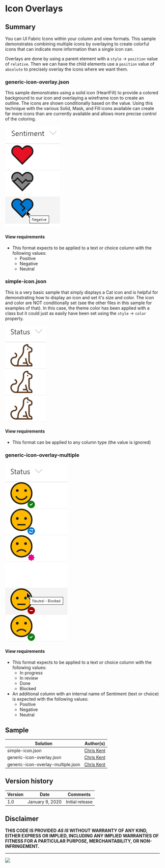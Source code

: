 # Icon Overlays

## Summary
You can UI Fabric Icons within your column and view formats. This sample demonstrates combining multiple icons by overlaying to create colorful icons that can indicate more information than a single icon can.

Overlays are done by using a parent element with a `style` -> `position` value of `relative`. Then we can have the child elements use a `position` value of `absolute` to precisely overlay the icons where we want them.

### generic-icon-overlay.json

This sample demonstrates using a solid icon (HeartFill) to provide a colored background to our icon and overlaying a wireframe icon to create an outline. The icons are shown conditionally based on the value. Using this technique with the various Solid, Mask, and Fill icons available can create far more icons than are currently available and allows more precise control of the coloring.

![screenshot of the sample](./screenshotOverlay.png)

#### View requirements
- This format expects to be applied to a text or choice column with the following values:
  - Positive
  - Negative
  - Neutral

### simple-icon.json

This is a very basic sample that simply displays a Cat icon and is helpful for demonstrating how to display an icon and set it's size and color. The icon and color are NOT conditionally set (see the other files in this sample for examples of that). In this case, the theme color has been applied with a class but it could just as easily have been set using the `style` -> `color` property.

![screenshot of the sample](./screenshotSimple.png)

#### View requirements
- This format can be applied to any column type (the value is ignored)

### generic-icon-overlay-multiple

![screenshot of the sample](./screenshotOverlayMultiple.png)

#### View requirements
- This format expects to be applied to a text or choice column with the following values:
  - In progress
  - In review
  - Done
  - Blocked
- An additional column with an internal name of Sentiment (text or choice) is expected with the following values:
  - Positive
  - Negative
  - Neutral

## Sample

Solution|Author(s)
--------|---------
simple-icon.json | [Chris Kent](https://twitter.com/thechriskent)
generic-icon-overlay.json | [Chris Kent](https://twitter.com/thechriskent)
generic-icon-overlay-multiple.json | [Chris Kent](https://twitter.com/thechriskent)

## Version history

Version|Date|Comments
-------|----|--------
1.0|January 9, 2020|Initial release

## Disclaimer
**THIS CODE IS PROVIDED *AS IS* WITHOUT WARRANTY OF ANY KIND, EITHER EXPRESS OR IMPLIED, INCLUDING ANY IMPLIED WARRANTIES OF FITNESS FOR A PARTICULAR PURPOSE, MERCHANTABILITY, OR NON-INFRINGEMENT.**

---


<img src="https://telemetry.sharepointpnp.com/sp-dev-list-formatting/column-samples/generic-icon-overlay" />
